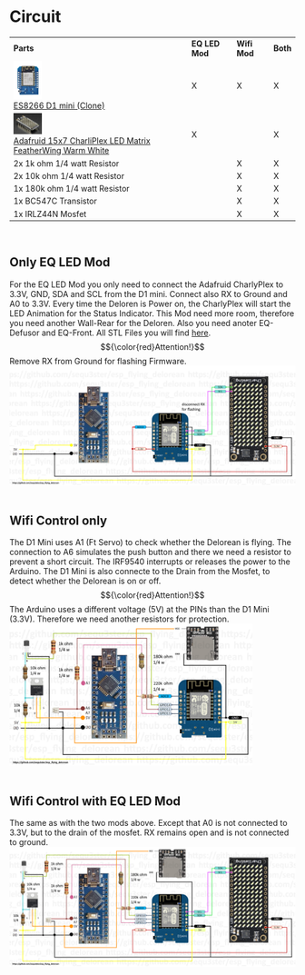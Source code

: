 # Circuit

<table>
  <tr><td><b>Parts</td><td><b>EQ LED Mod</td><td><b>Wifi Mod</td><td><b>Both</td></tr>
  <tr><td><img src="/images/D1MiniNodeMCU.png" width="50"><br><a href="https://de.aliexpress.com/item/1005006890254253.html">ES8266 D1 mini (Clone)</a></td><td>X</td><td>X</td><td>X</td></tr>
  <tr><td><img src="/images/AdafruitCharliePlex.jpg" width="50"><br><a href="https://www.berrybase.de/adafruit-15x7-charlieplex-led-matrix-featherwing-warmweiss">Adafruid 15x7 CharliPlex LED Matrix FeatherWing Warm White</a></td><td>X</td><td></td><td>X</td></tr>
  <tr><td>2x 1k ohm 1/4 watt Resistor</td><td></td><td>X</td><td>X</td></tr>
  <tr><td>2x 10k ohm 1/4 watt Resistor</td><td></td><td>X</td><td>X</td></tr>
  <tr><td>1x 180k ohm 1/4 watt Resistor</td><td></td><td>X</td><td>X</td></tr>
  <tr><td>1x BC547C Transistor</td><td></td><td>X</td><td>X</td></tr>
  <tr><td>1x IRLZ44N Mosfet</td><td></td><td>X</td><td>X</td></tr>
</table>
<br>
  
## Only EQ LED Mod

For the EQ LED Mod you only need to connect the Adafruid CharlyPlex to 3.3V, GND, SDA and SCL from the D1 mini. Connect also RX to Ground and A0 to 3.3V. 
Every time the Deloren is Power on, the CharlyPlex will start the LED Animation for the Status Indicator. This Mod need more room, therefore
you need another Wall-Rear for the Deloren. Also you need anoter EQ-Defusor and EQ-Front.
All STL Files you will find [here](/stl).
<br>$${\color{red}Attention!}$$ Remove RX from Ground for flashing Firmware.
<br><img src="/circuit/circuit_diagram_eq_only.png" width="600">
<br><br>

## Wifi Control only

The D1 Mini uses A1 (Ft Servo) to check whether the Delorean is flying. The connection to A6 simulates the push button and there we need a resistor to prevent a short circuit. The IRF9540 interrupts or releases the power to the Arduino. The D1 Mini is also connecte to the Drain from the Mosfet, to detect whether the Delorean is on or off. 
<br>$${\color{red}Attention!}$$ The Arduino uses a different voltage (5V) at the PINs than the D1 Mini (3.3V). Therefore we need another resistors for protection.
<br><img src="/circuit/circuit_diagram.png" width="428">
<br><br>

## Wifi Control with EQ LED Mod

The same as with the two mods above. Except that A0 is not connected to 3.3V, but to the drain of the mosfet. RX remains open and is not connected to ground.
<br><img src="/circuit/circuit_diagram_eq.png" width="600">
<br><br>
